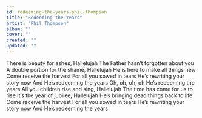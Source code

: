 ```yaml
---
id: redeeming-the-years-phil-thompson
title: "Redeeming the Years"
artist: "Phil Thompson"
album: ""
cover: ""
created: ""
updated: ""
---
```


There is beauty for ashes, Hallelujah
The Father hasn’t forgotten about you
A double portion for the shame, Hallelujah
He is here to make all things new
Come receive the harvest
For all you sowed in tears
He’s rewriting your story now
And He’s redeeming the years
Oh, oh, oh, oh
He’s redeeming the years
All you children rise and sing, Hallelujah
The time has come for us to rise
It’s the year of jubilee, Hallelujah
He’s bringing dead things back to life
Come receive the harvest
For all you sowed in tears
He’s rewriting your story now
And He’s redeeming the years